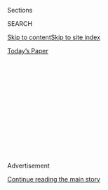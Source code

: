 <div id="app">

<div>

<div>

<div>

<div class="NYTAppHideMasthead css-1q2w90k e1suatyy0">

<div class="section css-ui9rw0 e1suatyy2">

<div class="css-eph4ug er09x8g0">

<div class="css-6n7j50">

</div>

<span class="css-1dv1kvn">Sections</span>

<div class="css-10488qs">

<span class="css-1dv1kvn">SEARCH</span>

</div>

[Skip to content](#site-content)[Skip to site index](#site-index)

</div>

<div class="css-10698na e1huz5gh0">

</div>

</div>

<div id="masthead-bar-one" class="section hasLinks css-15hmgas e1csuq9d3">

<div class="css-uqyvli e1csuq9d0">

</div>

<div class="css-1uqjmks e1csuq9d1">

</div>

<div class="css-9e9ivx">

[](https://myaccount.nytimes.com/auth/login?response_type=cookie&client_id=vi)

</div>

<div class="css-1bvtpon e1csuq9d2">

[Today’s Paper](https://www.nytimes.com/section/todayspaper)

</div>

</div>

</div>

</div>

<div data-aria-hidden="false">

<div id="site-content" role="main">

<div>

<div class="css-1aor85t" style="opacity:0.000000001;z-index:-1;visibility:hidden">

<div class="css-1hqnpie">

<div class="css-epjblv">

<span class="css-17xtcya">[Opinion](/section/opinion)</span><span class="css-x15j1o">|</span><span class="css-fwqvlz">We’re
20 Percent of America, and We’re Still Invisible</span>

</div>

<div class="css-k008qs">

<div class="css-1iwv8en">

<span class="css-18z7m18"></span>

<div>

</div>

</div>

<span class="css-1n6z4y">https://nyti.ms/30R4EWn</span>

<div class="css-1705lsu">

<div class="css-4xjgmj">

<div class="css-4skfbu" role="toolbar" data-aria-label="Social Media Share buttons, Save button, and Comments Panel with current comment count" data-testid="share-tools">

  - 
  - 
  - 
  - 
    
    <div class="css-6n7j50">
    
    </div>

  - 

</div>

</div>

</div>

</div>

</div>

</div>

<div id="NYT_TOP_BANNER_REGION" class="css-13pd83m">

</div>

<div id="top-wrapper" class="css-1sy8kpn">

<div id="top-slug" class="css-l9onyx">

Advertisement

</div>

[Continue reading the main story](#after-top)

<div class="ad top-wrapper" style="text-align:center;height:100%;display:block;min-height:250px">

<div id="top" class="place-ad" data-position="top" data-size-key="top">

</div>

</div>

<div id="after-top">

</div>

</div>

<div>

<div class="css-v5btjw etb61u70">

<div class="css-v05ibm etb61u71">

[Opinion](/section/opinion)

</div>

</div>

<div id="sponsor-wrapper" class="css-1hyfx7x">

<div id="sponsor-slug" class="css-19vbshk">

Supported by

</div>

[Continue reading the main story](#after-sponsor)

<div id="sponsor" class="ad sponsor-wrapper" style="text-align:center;height:100%;display:block">

</div>

<div id="after-sponsor">

</div>

</div>

<div class="css-186x18t">

disability

</div>

<div class="css-1vkm6nb ehdk2mb0">

# We’re 20 Percent of America, and We’re Still Invisible

</div>

Disabled Americans are asking for true inclusion.

<div class="css-18e8msd">

<div class="css-vp77d3 epjyd6m0">

<div class="css-1baulvz">

By <span class="css-1baulvz" itemprop="name">Judith Heumann</span> and
<span class="css-1baulvz last-byline" itemprop="name">John
Wodatch</span>

<div class="css-8atqhb">

Ms. Heumann is a disability rights activist. Mr. Wodatch is a civil
rights lawyer.

</div>

</div>

</div>

  - July 26, 2020

  - 
    
    <div class="css-4xjgmj">
    
    <div class="css-d8bdto" role="toolbar" data-aria-label="Social Media Share buttons, Save button, and Comments Panel with current comment count" data-testid="share-tools">
    
      - 
      - 
      - 
      - 
        
        <div class="css-6n7j50">
        
        </div>
    
      - 
    
    </div>
    
    </div>

</div>

<div class="css-79elbk" data-testid="photoviewer-wrapper">

<div class="css-z3e15g" data-testid="photoviewer-wrapper-hidden">

</div>

<div class="css-1a48zt4 ehw59r15" data-testid="photoviewer-children">

![<span class="css-16f3y1r e13ogyst0" data-aria-hidden="true">The March
12, 1990, march to the Capitol that led to the Capitol Crawl and
subsequent passage of the Americans With Disabilities
Act.</span><span class="css-cnj6d5 e1z0qqy90" itemprop="copyrightHolder"><span class="css-1ly73wi e1tej78p0">Credit...</span><span><span>Tom
Olin Collection. Used by
permission.</span></span></span>](https://static01.nyt.com/images/2020/07/26/opinion/26disability1/merlin_174912816_ebfa6d9c-7196-46ba-85fb-8b63cdde0f0b-articleLarge.jpg?quality=75&auto=webp&disable=upscale)

</div>

</div>

</div>

<div class="section meteredContent css-1r7ky0e" name="articleBody" itemprop="articleBody">

<div class="css-1fanzo5 StoryBodyCompanionColumn">

<div class="css-53u6y8">

*This month as the 30th anniversary of the Americans With Disabilities
Act approached, we asked two prominent figures in the disability rights
movement, Judy Heumann and John Wodatch, where they thought the United
States stood in its quest to secure full rights for people with
disabilities.*

*Mr. Wodatch is a former Department of Justice lawyer and the chief
author of the regulations of both the A.D.A. and Section 504 of the
Rehabilitation Act of 1973, an anti-discrimination law that was a
precursor to the A.D.A. He led the Justice Department office in charge
of enforcing the A.D.A. until 2010. Ms. Heumann, an international
disability rights activist, was the leader of the “504 sit-in” in San
Francisco in 1977, at 25 days the longest nonviolent occupation of a
federal building in American history. Ms. Heumann’s role in that protest
has been documented in the recently released film “*[*Crip
Camp*](https://www.nytimes.com/2020/03/24/movies/crip-camp-review.html)*”
and her memoir, “*[*Being
Heumann*](https://www.penguinrandomhouse.com/books/621090/being-heumann-by-judith-heumann/)*.”*

-----

On July 26, 1990, President George Bush signed the Americans With
Disabilities Act into law. Like the Civil Rights Act of 1964, the A.D.A.
was watershed legislation, the culmination of a decades-long campaign of
organized protest and activism. It, too, was a victory in the struggle
for equality for [a group of
people](https://www.nytimes.com/2020/07/20/us/judy-heumann-alice-wong-haben-girma-disability-activists.html)
who had been systematically denied basic rights and access to public
spaces and services. On the 30th anniversary of the law, it’s only
natural to want to celebrate. And we should.

</div>

</div>

<div class="css-1fanzo5 StoryBodyCompanionColumn">

<div class="css-53u6y8">

Yet just as many of the injustices that the Civil Rights Act aimed to
eliminate are still very much with us, and still being resisted, the
full promise of the Americans With Disabilities Act has yet to be
realized. We are not yet where we need to be.

To begin to understand why, it’s important to acknowledge where we
started. Our nation’s disability history is daunting. Every single state
has at some point enforced legalized segregation of persons with
disabilities; disabled children were excluded from public schools;
people with only minor disabling conditions were routinely shut away for
life in custodial institutions; and states prohibited marriage between
disabled people and forced them to be sterilized.

Revelations about the brutal conditions at institutions like the
[Willowbrook State School on Staten
Island](https://www.nytimes.com/2020/02/21/nyregion/willowbrook-state-school-staten-island.html)
in the early 1970s shocked the public. They led to a 1975 federal court
settlement intended to move Willowbrook’s residents into their own homes
in the community and prompted similar actions against other
institutions.

During our lifetimes (we are both in our 70s) we’ve seen children with
disabilities be denied education; we’ve been in cities that still had
“ugly laws” that forbade disabled people to appear in public because
their appearance was considered offensive. We came of age in a society
rife with discrimination, with [few accessible
buildings](https://www.nytimes.com/2020/07/20/arts/disabilities-architecture-design.html),
almost no public accessible restrooms, [limited employment
opportunities](https://www.nytimes.com/2020/07/23/business/disability-discrimination-jobs-sheltered-workshop.html)
for people with all types of disabilities, and little usable public
transportation.

Today, 30 years after the passage of the A.D.A., and after a series of
other disability rights laws —
[Section 504](https://www.nytimes.com/2020/07/22/us/504-sit-in-disability-rights.html),
the Fair Housing Act, the Individuals With Disabilities Education Act
among them — this picture has changed radically. The arc of the moral
universe, as the Rev. Dr. Martin Luther King Jr. said, is indeed bending
toward justice. But he also said that arc is long.

</div>

</div>

<div class="css-1fanzo5 StoryBodyCompanionColumn">

<div class="css-53u6y8">

One of the most profound outcomes of the passage of the A.D.A. has been
the gain of dignity and self-worth for disabled persons. The law not
only made our world more physically accessible, it confirmed our belief
in ourselves, our knowledge that we have the same rights as all others,
including the right to pursue and have access to a full life in its
broadest sense. It has also [empowered a new
generation](https://www.nytimes.com/2020/07/17/style/americans-with-disabilities-act.html)
of disabled people. We are on our way to leaving behind the days of
shame — when one of our greatest presidents felt he had to hide his
disability — to the open and proud embrace of disability and disability
culture.

But laws can only do so much. To be fully realized, the people
themselves must do more than follow them by the letter. They must
embrace their spirit.

People with disabilities are the largest minority group in the United
States, but for the most part, we remain invisible. We represent about
20 percent of the population. We live in every state and in every
community; we are members of all social and racial and ethnic classes;
we are present in most families. But we are still often subject to the
same unthinking responses to emerging problems that ignore the needs,
issues or concerns of disabled persons. In most cases, we remain an
afterthought.

That invisibility persists at least partly because so few disabled
people are in leadership positions in government, business and
education. We are rarely in boardrooms, [featured in TV shows or
movies](https://www.nytimes.com/2020/07/19/arts/after-oscarssowhite-disability-waits-for-its-moment.html),
or occupying positions of political power (the recent prominence of
Senator Tammy Duckworth is a welcome exception).

</div>

</div>

<div class="css-79elbk" data-testid="photoviewer-wrapper">

<div class="css-z3e15g" data-testid="photoviewer-wrapper-hidden">

</div>

<div class="css-1a48zt4 ehw59r15" data-testid="photoviewer-children">

![<span class="css-16f3y1r e13ogyst0" data-aria-hidden="true">Judy
Heumann in an image from “Crip Camp: A Disability
Revolution.”</span><span class="css-cnj6d5 e1z0qqy90" itemprop="copyrightHolder"><span class="css-1ly73wi e1tej78p0">Credit...</span><span>HolLynn
D'Lil/Netflix</span></span>](https://static01.nyt.com/images/2020/07/26/opinion/26disability2/merlin_169907469_cc5320f5-ece0-4db8-b5c5-e5d5a70335e0-articleLarge.jpg?quality=75&auto=webp&disable=upscale)

</div>

</div>

<div class="css-1fanzo5 StoryBodyCompanionColumn">

<div class="css-53u6y8">

But there are also deeper cultural factors at play. At screenings of the
Netflix documentary “[Crip
Camp](https://www.nytimes.com/2020/03/24/movies/crip-camp-review.html),”
at Sundance, audience members often asked why they had never been told
the story of Camp Jened for young people with disabilities in the 1960s,
and of the activism many of the campers pursued in the disability rights
movement as adults.

One theory is this: They didn’t want to know. Historically, we have been
hidden away. Disabled people can make nondisabled people feel
vulnerable. We are a reminder of those fellow humans they may have
avoided or shunned in the past, and of the fact that so many of us
acquire disabilities as we get older.

</div>

</div>

<div class="css-1fanzo5 StoryBodyCompanionColumn">

<div class="css-53u6y8">

This situation is thrown into sharper relief when we compare our
visibility to that of other identity groups. If you are unconvinced, try
this experiment: Randomly look at any 50 print advertisements. You will
no doubt find racial and ethnic diversity; you’ll see women and men of
different sexual orientations; you will see gender fluidity and people
of all ages. What you won’t see (or see very little of) are
representations of disabled persons.

This is just one expression of how the stories of our lives are excluded
from general public discourse. Even though it is common for disability
to overlap with identities across the spectrum of minority groups,
fighting discrimination on the basis of disability continues to take a
back seat in our national consciousness.

Certainly, part of the solution will require new laws and better
enforcement of the existing ones. We have a laundry list of changes that
need to be made: amending the nation’s fair housing laws to create
accessible, affordable, permanent housing; federal regulations on the
[accessibility of websites and information
technology](https://www.nytimes.com/2020/07/14/style/assistive-technology.html);
addressing the scandalous unemployment of disabled persons (just 30
percent of disabled people of working age are employed), expanding
mental health services, particularly for teenagers; getting people out
of nursing homes and into their own communities; ensuring that disabled
people are part of, not victims of, our responses to national disasters
and emergencies, including the Covid-19 pandemic.

Our laws are important and they have formed the bedrock for our future.
But the truth is, the A.D.A. was never intended to be the sole remedy
for all the oppression and injustice disabled people face. It is just
one tool. Our goal is to enact a broader, more nuanced approach,
extending beyond the legal abolishment of discriminatory practices.

Requirements like making playgrounds and movie theaters accessible,
providing sign language interpreters in emergency rooms or accessible
websites for registering for community programs have been life-changing.
But only when people with disabilities routinely work and play alongside
their fellow citizens will deeper change occur. The Individuals with
Disabilities Education Act and its predecessors have required inclusive
education since the 1970s and we have seen firsthand how the attitudinal
barriers long common in this country are disappearing in those students
who have been educated with disabled peers.

Having disabled persons in decision-making — in product development,
design, governance — in the digital world is also crucial. And the
“[A.D.A.
Generation](https://www.nytimes.com/2020/07/17/style/americans-with-disabilities-act.html),”
an apt term coined by [Rebecca
Cokley](https://www.refinery29.com/en-us/2020/07/9923121/ada-american-disabilities-act-money-coronavirus)
for disabled persons born after the A.D.A., will lead the way. This
generation is active, aware, and taking steps to call out and challenge
ableism when they encounter it.

</div>

</div>

<div class="css-1fanzo5 StoryBodyCompanionColumn">

<div class="css-53u6y8">

But this generation cannot bring about change alone, nor should they.
When President Bush declared on the White House lawn 30 years ago, “Let
the shameful walls of exclusion finally come tumbling down,” he was
calling on us as a nation to recognize our responsibility to end
discrimination. If the moral arc of the universe is to continue to bend
toward justice, we must embrace disability as a critical part of
diversity, and truly welcome one another, in both letter and spirit, as
equal members of society.

</div>

</div>

<div>

</div>

<div class="css-1fanzo5 StoryBodyCompanionColumn">

<div class="css-53u6y8">

Judith Heumann is a disability rights activist and the author of the
memoir “Being Heumann.” John Wodatch is a former Department of Justice
lawyer and the chief author of the regulations of both the A.D.A. and
Section 504 of the Rehabilitation Act of 1973.

*Disability is a series of essays, art and opinion by and about people
living with disabilities.*

***Now in print:*** *“*[*About Us: Essays From the Disability Series of
The New York Times*](https://www.aboutusbook.com/)*,” edited by Peter
Catapano and Rosemarie Garland-Thomson, published by Liveright.*

*The Times is committed to publishing* [*a diversity of
letters*](https://www.nytimes.com/2019/01/31/opinion/letters/letters-to-editor-new-york-times-women.html)
*to the editor. We’d like to hear what you think about this or any of
our articles. Here are some*
[*tips*](https://help.nytimes.com/hc/en-us/articles/115014925288-How-to-submit-a-letter-to-the-editor)*.
And here’s our email:*
[*letters@nytimes.com*](mailto:letters@nytimes.com)*.*

*Follow The New York Times Opinion section on*
[*Facebook*](https://www.facebook.com/nytopinion)*,* [*Twitter
(@NYTopinion)*](http://twitter.com/NYTOpinion) *and*
[*Instagram*](https://www.instagram.com/nytopinion/)*.*

</div>

</div>

</div>

<div>

</div>

<div>

</div>

<div>

</div>

<div>

<div id="bottom-wrapper" class="css-1ede5it">

<div id="bottom-slug" class="css-l9onyx">

Advertisement

</div>

[Continue reading the main story](#after-bottom)

<div id="bottom" class="ad bottom-wrapper" style="text-align:center;height:100%;display:block;min-height:90px">

</div>

<div id="after-bottom">

</div>

</div>

</div>

</div>

</div>

## Site Index

<div>

</div>

## Site Information Navigation

  - [© <span>2020</span> <span>The New York Times
    Company</span>](https://help.nytimes.com/hc/en-us/articles/115014792127-Copyright-notice)

<!-- end list -->

  - [NYTCo](https://www.nytco.com/)
  - [Contact
    Us](https://help.nytimes.com/hc/en-us/articles/115015385887-Contact-Us)
  - [Work with us](https://www.nytco.com/careers/)
  - [Advertise](https://nytmediakit.com/)
  - [T Brand Studio](http://www.tbrandstudio.com/)
  - [Your Ad
    Choices](https://www.nytimes.com/privacy/cookie-policy#how-do-i-manage-trackers)
  - [Privacy](https://www.nytimes.com/privacy)
  - [Terms of
    Service](https://help.nytimes.com/hc/en-us/articles/115014893428-Terms-of-service)
  - [Terms of
    Sale](https://help.nytimes.com/hc/en-us/articles/115014893968-Terms-of-sale)
  - [Site Map](https://spiderbites.nytimes.com)
  - [Help](https://help.nytimes.com/hc/en-us)
  - [Subscriptions](https://www.nytimes.com/subscription?campaignId=37WXW)

</div>

</div>

</div>

</div>
